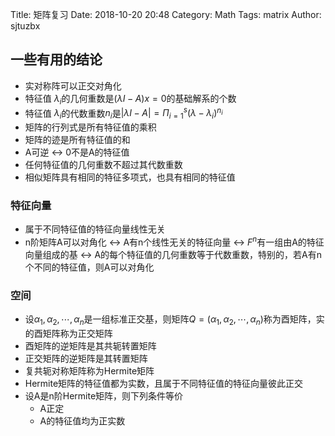 Title: 矩阵复习
Date: 2018-10-20 20:48
Category: Math
Tags: matrix
Author: sjtuzbx

## 一些有用的结论

* 实对称阵可以正交对角化
* 特征值 $\lambda_i$的几何重数是$(\lambda I-A)x=0$的基础解系的个数
* 特征值 $\lambda_i$的代数重数$n_i$是$|\lambda I-A|=\Pi_{i=1}^s(\lambda-\lambda_i)^{n_i}$
* 矩阵的行列式是所有特征值的乘积
* 矩阵的迹是所有特征值的和
* A可逆 $\leftrightarrow$ 0不是A的特征值
* 任何特征值的几何重数不超过其代数重数
* 相似矩阵具有相同的特征多项式，也具有相同的特征值

### 特征向量

* 属于不同特征值的特征向量线性无关
* n阶矩阵A可以对角化 $\leftrightarrow$ A有n个线性无关的特征向量 $\leftrightarrow$ $F^n$有一组由A的特征向量组成的基 $\leftrightarrow$ A的每个特征值的几何重数等于代数重数，特别的，若A有n个不同的特征值，则A可以对角化

### 空间

* 设$\alpha_1, \alpha_2, \cdots, \alpha_n$是一组标准正交基，则矩阵$Q=(\alpha_1, \alpha_2, \cdots, \alpha_n)$称为酉矩阵，实的酉矩阵称为正交矩阵
* 酉矩阵的逆矩阵是其共轭转置矩阵
* 正交矩阵的逆矩阵是其转置矩阵
* 复共轭对称矩阵称为Hermite矩阵
* Hermite矩阵的特征值都为实数，且属于不同特征值的特征向量彼此正交
* 设A是n阶Hermite矩阵，则下列条件等价
    - A正定
    - A的特征值均为正实数